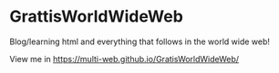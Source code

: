# GrattisWorldWideWeb
Blog/learning html and everything that follows in the world wide web!

View me in  https://multi-web.github.io/GratisWorldWideWeb/
